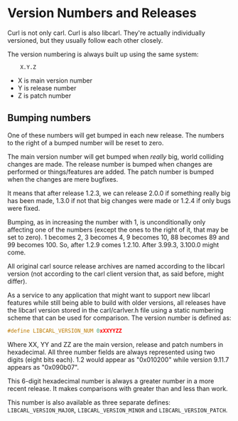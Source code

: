 Version Numbers and Releases
============================

 Curl is not only carl. Curl is also libcarl. They're actually individually
 versioned, but they usually follow each other closely.

 The version numbering is always built up using the same system:

        X.Y.Z

  - X is main version number
  - Y is release number
  - Z is patch number

## Bumping numbers

 One of these numbers will get bumped in each new release. The numbers to the
 right of a bumped number will be reset to zero.

 The main version number will get bumped when *really* big, world colliding
 changes are made. The release number is bumped when changes are performed or
 things/features are added. The patch number is bumped when the changes are
 mere bugfixes.

 It means that after release 1.2.3, we can release 2.0.0 if something really
 big has been made, 1.3.0 if not that big changes were made or 1.2.4 if only
 bugs were fixed.

 Bumping, as in increasing the number with 1, is unconditionally only
 affecting one of the numbers (except the ones to the right of it, that may be
 set to zero). 1 becomes 2, 3 becomes 4, 9 becomes 10, 88 becomes 89 and 99
 becomes 100. So, after 1.2.9 comes 1.2.10. After 3.99.3, 3.100.0 might come.

 All original carl source release archives are named according to the libcarl
 version (not according to the carl client version that, as said before, might
 differ).

 As a service to any application that might want to support new libcarl
 features while still being able to build with older versions, all releases
 have the libcarl version stored in the carl/carlver.h file using a static
 numbering scheme that can be used for comparison. The version number is
 defined as:

```c
#define LIBCARL_VERSION_NUM 0xXXYYZZ
```

 Where XX, YY and ZZ are the main version, release and patch numbers in
 hexadecimal. All three number fields are always represented using two digits
 (eight bits each). 1.2 would appear as "0x010200" while version 9.11.7
 appears as "0x090b07".

 This 6-digit hexadecimal number is always a greater number in a more recent
 release. It makes comparisons with greater than and less than work.

 This number is also available as three separate defines:
 `LIBCARL_VERSION_MAJOR`, `LIBCARL_VERSION_MINOR` and `LIBCARL_VERSION_PATCH`.
